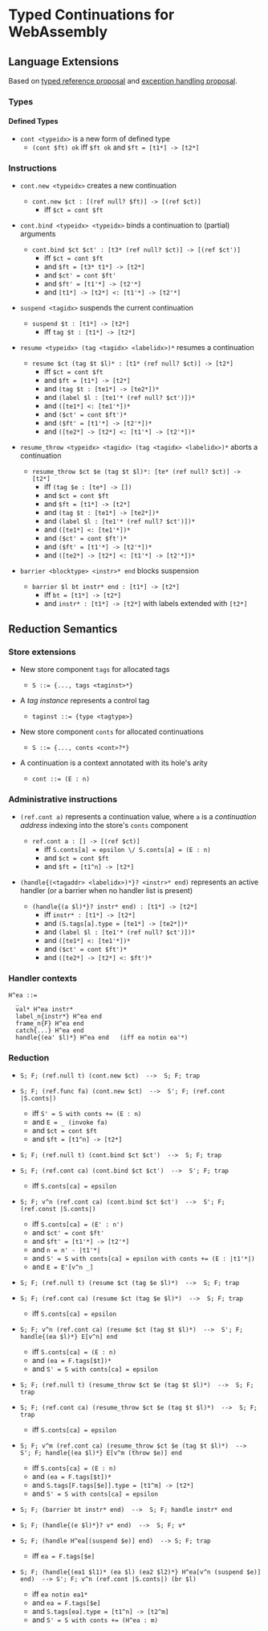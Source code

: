 # Typed Continuations for WebAssembly

## Language Extensions

Based on [typed reference proposal](https://github.com/WebAssembly/function-references/blob/master/proposals/function-references/Overview.md) and [exception handling proposal](https://github.com/WebAssembly/exception-handling/blob/master/proposals/exception-handling/Exceptions.md).


### Types

#### Defined Types

* `cont <typeidx>` is a new form of defined type
  - `(cont $ft) ok` iff `$ft ok` and `$ft = [t1*] -> [t2*]`


### Instructions

* `cont.new <typeidx>` creates a new continuation
  - `cont.new $ct : [(ref null? $ft)] -> [(ref $ct)]`
    - iff `$ct = cont $ft`

* `cont.bind <typeidx> <typeidx>` binds a continuation to (partial) arguments
  - `cont.bind $ct $ct' : [t3* (ref null? $ct)] -> [(ref $ct')]`
    - iff `$ct = cont $ft`
    - and `$ft = [t3* t1*] -> [t2*]`
    - and `$ct' = cont $ft'`
    - and `$ft' = [t1'*] -> [t2'*]`
    - and `[t1*] -> [t2*] <: [t1'*] -> [t2'*]`

* `suspend <tagidx>` suspends the current continuation
  - `suspend $t : [t1*] -> [t2*]`
    - iff `tag $t : [t1*] -> [t2*]`

* `resume <typeidx> (tag <tagidx> <labelidx>)*` resumes a continuation
  - `resume $ct (tag $t $l)* : [t1* (ref null? $ct)] -> [t2*]`
    - iff `$ct = cont $ft`
    - and `$ft = [t1*] -> [t2*]`
    - and `(tag $t : [te1*] -> [te2*])*`
    - and `(label $l : [te1'* (ref null? $ct')])*`
    - and `([te1*] <: [te1'*])*`
    - and `($ct' = cont $ft')*`
    - and `($ft' = [t1'*] -> [t2'*])*`
    - and `([te2*] -> [t2*] <: [t1'*] -> [t2'*])*`

* `resume_throw <typeidx> <tagidx> (tag <tagidx> <labelidx>)*` aborts a continuation
  - `resume_throw $ct $e (tag $t $l)*: [te* (ref null? $ct)] -> [t2*]`
    - iff `(tag $e : [te*] -> [])`
    - and `$ct = cont $ft`
    - and `$ft = [t1*] -> [t2*]`
    - and `(tag $t : [te1*] -> [te2*])*`
    - and `(label $l : [te1'* (ref null? $ct')])*`
    - and `([te1*] <: [te1'*])*`
    - and `($ct' = cont $ft')*`
    - and `($ft' = [t1'*] -> [t2'*])*`
    - and `([te2*] -> [t2*] <: [t1'*] -> [t2'*])*`

* `barrier <blocktype> <instr>* end` blocks suspension
  - `barrier $l bt instr* end : [t1*] -> [t2*]`
    - iff `bt = [t1*] -> [t2*]`
    - and `instr* : [t1*] -> [t2*]` with labels extended with `[t2*]`


## Reduction Semantics

### Store extensions

* New store component `tags` for allocated tags
  - `S ::= {..., tags <taginst>*}`

* A *tag instance* represents a control tag
  - `taginst ::= {type <tagtype>}`

* New store component `conts` for allocated continuations
  - `S ::= {..., conts <cont>?*}`

* A continuation is a context annotated with its hole's arity
  - `cont ::= (E : n)`


### Administrative instructions

* `(ref.cont a)` represents a continuation value, where `a` is a *continuation address* indexing into the store's `conts` component
  - `ref.cont a : [] -> [(ref $ct)]`
    - iff `S.conts[a] = epsilon \/ S.conts[a] = (E : n)`
    - and `$ct = cont $ft`
    - and `$ft = [t1^n] -> [t2*]`

* `(handle{(<tagaddr> <labelidx>)*}? <instr>* end)` represents an active handler (or a barrier when no handler list is present)
  - `(handle{(a $l)*}? instr* end) : [t1*] -> [t2*]`
    - iff `instr* : [t1*] -> [t2*]`
    - and `(S.tags[a].type = [te1*] -> [te2*])*`
    - and `(label $l : [te1'* (ref null? $ct')])*`
    - and `([te1*] <: [te1'*])*`
    - and `($ct' = cont $ft')*`
    - and `([te2*] -> [t2*] <: $ft')*`


### Handler contexts

```
H^ea ::=
  _
  val* H^ea instr*
  label_n{instr*} H^ea end
  frame_n{F} H^ea end
  catch{...} H^ea end
  handle{(ea' $l)*} H^ea end   (iff ea notin ea'*)
```


### Reduction

* `S; F; (ref.null t) (cont.new $ct)  -->  S; F; trap`

* `S; F; (ref.func fa) (cont.new $ct)  -->  S'; F; (ref.cont |S.conts|)`
  - iff `S' = S with conts += (E : n)`
  - and `E = _ (invoke fa)`
  - and `$ct = cont $ft`
  - and `$ft = [t1^n] -> [t2*]`

* `S; F; (ref.null t) (cont.bind $ct $ct')  -->  S; F; trap`

* `S; F; (ref.cont ca) (cont.bind $ct $ct')  -->  S'; F; trap`
  - iff `S.conts[ca] = epsilon`

* `S; F; v^n (ref.cont ca) (cont.bind $ct $ct')  -->  S'; F; (ref.const |S.conts|)`
  - iff `S.conts[ca] = (E' : n')`
  - and `$ct' = cont $ft'`
  - and `$ft' = [t1'*] -> [t2'*]`
  - and `n = n' - |t1'*|`
  - and `S' = S with conts[ca] = epsilon with conts += (E : |t1'*|)`
  - and `E = E'[v^n _]`

* `S; F; (ref.null t) (resume $ct (tag $e $l)*)  -->  S; F; trap`

* `S; F; (ref.cont ca) (resume $ct (tag $e $l)*)  -->  S; F; trap`
  - iff `S.conts[ca] = epsilon`

* `S; F; v^n (ref.cont ca) (resume $ct (tag $t $l)*)  -->  S'; F; handle{(ea $l)*} E[v^n] end`
  - iff `S.conts[ca] = (E : n)`
  - and `(ea = F.tags[$t])*`
  - and `S' = S with conts[ca] = epsilon`

* `S; F; (ref.null t) (resume_throw $ct $e (tag $t $l)*)  -->  S; F; trap`

* `S; F; (ref.cont ca) (resume_throw $ct $e (tag $t $l)*)  -->  S; F; trap`
  - iff `S.conts[ca] = epsilon`

* `S; F; v^m (ref.cont ca) (resume_throw $ct $e (tag $t $l)*)  -->  S'; F; handle{(ea $l)*} E[v^m (throw $e)] end`
  - iff `S.conts[ca] = (E : n)`
  - and `(ea = F.tags[$t])*`
  - and `S.tags[F.tags[$e]].type = [t1^m] -> [t2*]`
  - and `S' = S with conts[ca] = epsilon`

* `S; F; (barrier bt instr* end)  -->  S; F; handle instr* end`

* `S; F; (handle{(e $l)*}? v* end)  -->  S; F; v*`

* `S; F; (handle H^ea[(suspend $e)] end)  --> S; F; trap`
  - iff `ea = F.tags[$e]`

* `S; F; (handle{(ea1 $l1)* (ea $l) (ea2 $l2)*} H^ea[v^n (suspend $e)] end)  --> S'; F; v^n (ref.cont |S.conts|) (br $l)`
  - iff `ea notin ea1*`
  - and `ea = F.tags[$e]`
  - and `S.tags[ea].type = [t1^n] -> [t2^m]`
  - and `S' = S with conts += (H^ea : m)`
